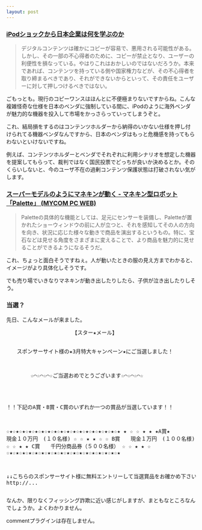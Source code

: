 ```yaml
---
layout: post
---
```

<h3><a href="http://pc.watch.impress.co.jp/docs/2005/0301/ubiq100.htm">iPodショックから日本企業は何を学ぶのか</a></h3>
<blockquote><p>デジタルコンテンツは確かにコピーが容易で、悪用される可能性がある。しかし、その一部の不心得者のために、コピーが禁止となり、ユーザーの利便性を損なっている。やはりこれはおかしいのではないだろうか。本来であれば、コンテンツを持っている側や国家権力などが、その不心得者を取り締まるべきであり、それができないからといって、その責任をユーザーに対して押しつけるべきではない。</p>
</blockquote>
<p>ごもっとも。現行のコピーワンスはほんとに不便極まりないですからね。こんな複雑怪奇な仕様を日本のベンダに強制している間に、iPodのように海外ベンダが魅力的な機器を投入して市場をかっさらっていってしまうぞと。</p>
<p>これ、結局損をするのはコンテンツホルダーから納得のいかない仕様を押し付けられてる機器ベンダなんですから、日本のベンダはもっと危機感を持ってもらわないといけないですね。</p>
<p>例えば、コンテンツホルダーとベンダでそれぞれに利用シナリオを想定した機器を提案してもらって、裁判ではなく国民投票でどっちが良いか決めるとか。そのくらいしないと、今のユーザ不在の過剰コンテンツ保護状態は打破されない気がします。</p>
<h3><a href="http://pcweb.mycom.co.jp/news/2005/03/01/007.html">スーパーモデルのようにマネキンが動く - マネキン型ロボット「Palette」 (MYCOM PC WEB)</a></h3>
<blockquote><p>Paletteの具体的な機能としては、足元にセンサーを装備し、Paletteが置かれたショーウィンドウの前に人が立つと、それを感知してその人の方向を向き、状況に応じた様々な動きで商品を演出するというもの。特に、宝石などは見せる角度をさまざまに変えることで、より商品を魅力的に見せることができるようになるそうだ。</p>
</blockquote>
<p>これ、ちょっと面白そうですねぇ。人が動いたときの服の見え方までわかると、イメージがより具体化しそうです。</p>
<p>でも売り場でいきなりマネキンが動き出したりしたら、子供が泣き出したりしそう。</p>
<h3>当選？</h3>
<p>先日、こんなメールが来ました。</p>
<pre>　　　　　　　　　　　　　【スター★メール】

　　スポンサーサイト様の★3月特大キャンペーン★にご当選しました！

　　　　 ☆⌒☆⌒☆⌒☆ご当選おめでとうございます☆⌒☆⌒☆⌒☆

　　 ！！下記のA賞・B賞・C賞のいずれか一つの賞品が当選しています！！

☆★☆★☆★☆★☆★☆★☆★☆★☆★☆★☆★☆★☆★☆★☆★☆★☆★☆★
★                                                                    ☆
☆                                                                    ★
★       ★A賞★ 現金１０万円　(１０名様)                             ☆
☆                                                                    ★
★                                                                    ☆
☆        B賞　　現金１万円　(１００名様)                             ★
★                                                                    ☆
☆                                                                    ★
★        C賞　　千円分商品券（５００名様）                           ☆
☆                                                                    ★
★                                                                    ☆
☆★☆★☆★☆★☆★☆★☆★☆★☆★☆★☆★☆★☆★☆★☆★☆★☆★☆★
 
↓↓こちらのスポンサーサイト様に無料エントリーして当選賞品をお確かめ下さい↓↓
http://...
</pre>
<p>なんか、限りなくフィッシング詐欺に近い感じがしますが、まともなところなんでしょうか。よくわかりません。</p>
<p><span class="error">commentプラグインは存在しません。</span> </p>
